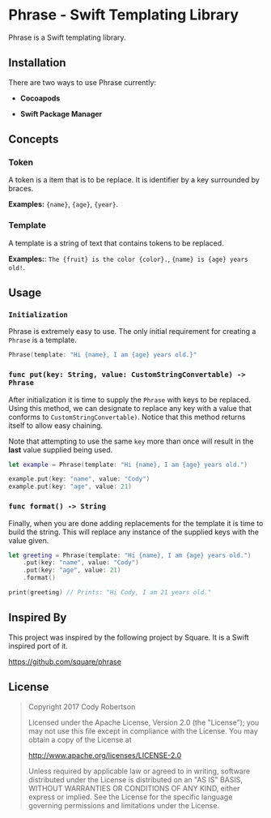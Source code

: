 # Phrase - Swift Templating Library

Phrase is a Swift templating library.

## Installation

There are two ways to use Phrase currently:

- __Cocoapods__

- __Swift Package Manager__

## Concepts

### Token

A token is a item that is to be replace. It is identifier by a key surrounded by braces.

__Examples:__ `{name}`, `{age}`, `{year}`.

### Template

A template is a string of text that contains tokens to be replaced.

__Examples:__:  `The {fruit} is the color {color}.`, `{name} is {age} years old!`.

## Usage

### `Initialization`

Phrase is extremely easy to use. The only initial requirement for creating a `Phrase` is a template.

```swift
Phrase(template: "Hi {name}, I am {age} years old.}"
```

### `func put(key: String, value: CustomStringConvertable) -> Phrase`

After initialization it is time to supply the `Phrase` with keys to be replaced. Using this method, we can designate to replace any key with a value that conforms to `CustomStringConvertable)`. Notice that this method returns itself to allow easy chaining.

Note that attempting to use the same `key` more than once will result in the **last** value supplied being used.

```swift
let example = Phrase(template: "Hi {name}, I am {age} years old.")

example.put(key: "name", value: "Cody")
example.put(key: "age", value: 21)
```

### `func format() -> String`

Finally, when you are done adding replacements for the template it is time to build the string. This will replace any instance of the supplied keys with the value given.

```swift
let greeting = Phrase(template: "Hi {name}, I am {age} years old.")
	.put(key: "name", value: "Cody")
	.put(key: "age", value: 21)
	.format()

print(greeting) // Prints: "Hi Cody, I am 21 years old."
```

## Inspired By

This project was inspired by the following project by Square. It is a Swift inspired port of it.

https://github.com/square/phrase

## License

> Copyright 2017 Cody Robertson
>
> Licensed under the Apache License, Version 2.0 (the "License");
> you may not use this file except in compliance with the License.
> You may obtain a copy of the License at
>
>    http://www.apache.org/licenses/LICENSE-2.0
>
> Unless required by applicable law or agreed to in writing, software
> distributed under the License is distributed on an "AS IS" BASIS,
> WITHOUT WARRANTIES OR CONDITIONS OF ANY KIND, either express or implied.
> See the License for the specific language governing permissions and
> limitations under the License.
